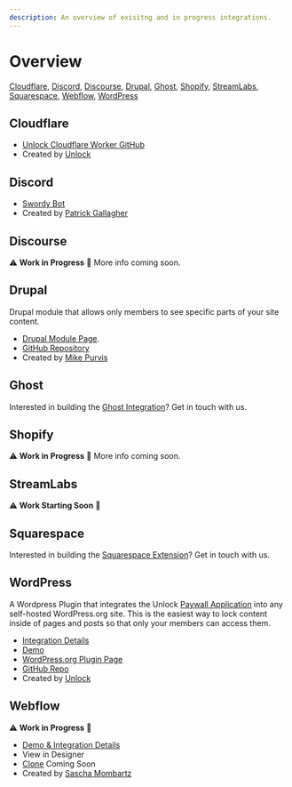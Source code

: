 ```yaml
---
description: An overview of exisitng and in progress integrations.
---
```


# Overview

[Cloudflare](overview.md#cloudflare), [Discord](overview.md#discord), [Discourse](overview.md#discourse), [Drupal](overview.md#drupal), [Ghost](overview.md#ghost), [Shopify](overview.md#shopify), [StreamLabs](overview.md#streamlabs), [Squarespace](overview.md#squarespace), [Webflow](overview.md#webflow), [WordPress](overview.md#wordpress)

## Cloudflare

* [Unlock Cloudflare Worker GitHub](https://github.com/unlock-protocol/cloudflare-worker)
* Created by [Unlock](https://github.com/unlock-protocol)

## Discord

* [Swordy Bot](https://swordybot.com)
* Created by [Patrick Gallagher](https://patrickgallagher.dev/)

## Discourse

⚠️ **Work in Progress** 🚧 More info coming soon.

## Drupal

Drupal module that allows only members to see specific parts of your site content.

* [Drupal Module Page](https://www.drupal.org/project/unlock).
* [GitHub Repository](https://github.com/mikedotexe/unlock)
* Created by [Mike Purvis](https://github.com/mikedotexe)

## Ghost

Interested in building the [Ghost Integration](https://ghost.org/integrations/custom-integrations/)? Get in touch with us.

## Shopify

⚠️ **Work in Progress** 🚧 More info coming soon.

## StreamLabs

⚠️ **Work Starting Soon** 🚧

## Squarespace

Interested in building the [Squarespace Extension](https://www.squarespace.com/extensions/home)? Get in touch with us.

## WordPress

A Wordpress Plugin that integrates the Unlock [Paywall Application](../applications/paywall/) into any self-hosted WordPress.org site. This is the easiest way to lock content inside of pages and posts so that only your members can access them.

* [Integration Details](wordpress-plugin.md)
* [Demo](https://wordpress-demo.unlock-protocol.com/)
* [WordPress.org Plugin Page](https://wordpress.org/plugins/unlock-protocol/)
* [GitHub Repo](https://github.com/unlock-protocol/unlock-wordpress-plugin)
* Created by [Unlock](https://github.com/unlock-protocol)

## Webflow

⚠️ **Work in Progress** 🚧

* [Demo & Integration Details](https://unlock-integration.webflow.io/)
* View in Designer
* [Clone](overview.md) Coming Soon
* Created by [Sascha Mombartz](https://twitter.com/supermombartz)

